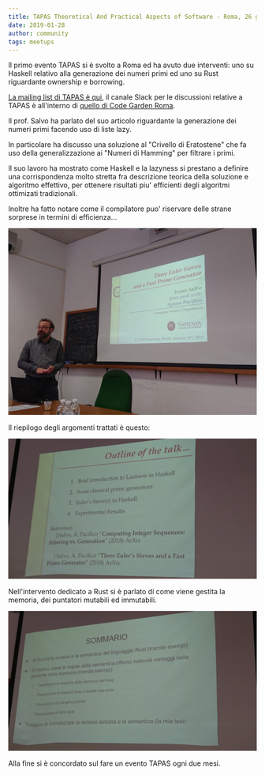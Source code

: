 ```yaml
---
title: TAPAS Theoretical And Practical Aspects of Software - Roma, 26 gennaio 2019
date: 2019-01-28
author: community
tags: meetups
---
```


Il primo evento TAPAS si è svolto a Roma ed ha avuto due interventi: uno su Haskell relativo alla generazione dei numeri primi ed uno su Rust riguardante ownership e borrowing.

[La mailing list di TAPAS è qui](https://groups.google.com/forum/#!forum/tapas-rome), il canale Slack per le discussioni relative a TAPAS è all'interno di [quello di Code Garden Roma](http://codegardenroma.herokuapp.com/).

Il prof. Salvo ha parlato del suo articolo riguardante la generazione dei numeri primi facendo uso di liste lazy.

In particolare ha discusso una soluzione al "Crivello di Eratostene" che fa uso della generalizzazione ai "Numeri di Hamming" per filtrare i primi.

Il suo lavoro ha mostrato come Haskell e la lazyness si prestano a definire una corrispondenza molto stretta fra descrizione teorica della soluzione e algoritmo effettivo, per ottenere risultati piu' efficienti degli algoritmi ottimizati tradizionali.

Inoltre ha fatto notare come il compilatore puo' riservare delle strane sorprese in termini di efficienza...

<img src="/images/photos/meetup_2019_tapas_prof_salvo.jpg" alt="photo" class="img-thumbnail"/>

Il riepilogo degli argomenti trattati è questo:

<img src="/images/photos/meetup_2019_tapas_haskell_outline.jpg" alt="photo" class="img-thumbnail"/>

Nell'intervento dedicato a Rust si è parlato di come viene gestita la memoria, dei puntatori mutabili ed immutabili.

<img src="/images/photos/meetup_2019_tapas_rust_outline.jpg" alt="photo" class="img-thumbnail"/>

Alla fine si è concordato sul fare un evento TAPAS ogni due mesi.
